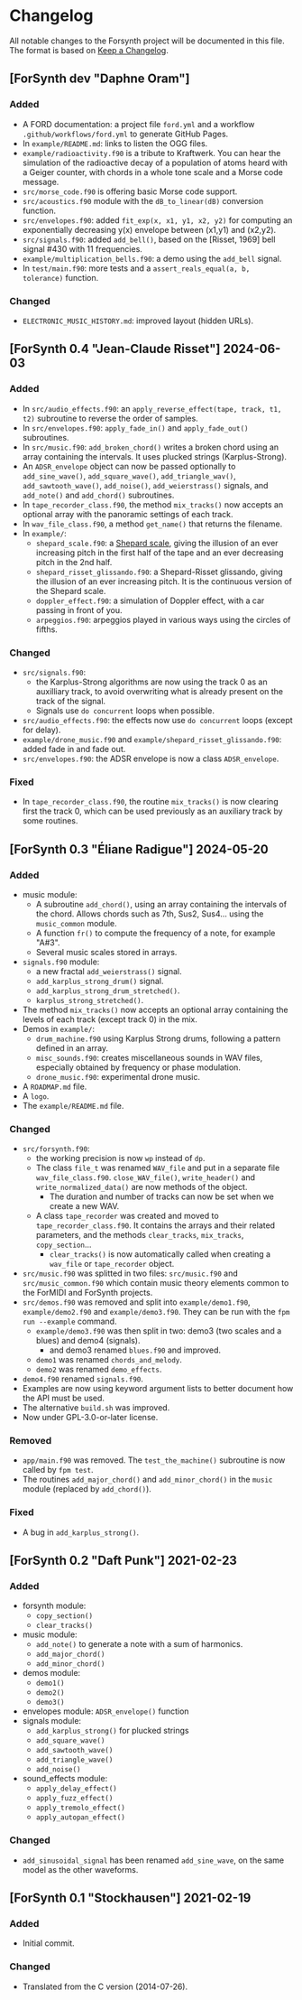 # Changelog
All notable changes to the Forsynth project will be documented in this file.
The format is based on [Keep a Changelog](https://keepachangelog.com/en/1.1.0/).

## [ForSynth dev "Daphne Oram"]

### Added
- A FORD documentation: a project file `ford.yml` and a workflow `.github/workflows/ford.yml` to generate GitHub Pages.
- In `example/README.md`: links to listen the OGG files.
- `example/radioactivity.f90` is a tribute to Kraftwerk. You can hear the simulation of the radioactive decay of a population of atoms heard with a Geiger counter, with chords in a whole tone scale and a Morse code message.
- `src/morse_code.f90` is offering basic Morse code support.
- `src/acoustics.f90` module with the `dB_to_linear(dB)` conversion function.
- `src/envelopes.f90`: added `fit_exp(x, x1, y1, x2, y2)` for computing an exponentially decreasing y(x) envelope between (x1,y1) and (x2,y2).
- `src/signals.f90`: added `add_bell()`, based on the [Risset, 1969] bell signal #430 with 11 frequencies.
- `example/multiplication_bells.f90`: a demo using the `add_bell` signal.
- In `test/main.f90`: more tests and a `assert_reals_equal(a, b, tolerance)` function.

### Changed
- `ELECTRONIC_MUSIC_HISTORY.md`: improved layout (hidden URLs).


## [ForSynth 0.4 "Jean-Claude Risset"] 2024-06-03

### Added
- In `src/audio_effects.f90`: an `apply_reverse_effect(tape, track, t1, t2)` subroutine to reverse the order of samples.
- In `src/envelopes.f90`: `apply_fade_in()` and `apply_fade_out()` subroutines.
- In `src/music.f90`: `add_broken_chord()` writes a broken chord using an array containing the intervals. It uses plucked strings (Karplus-Strong).
- An `ADSR_envelope` object can now be passed optionally to `add_sine_wave()`, `add_square_wave()`, `add_triangle_wav()`, `add_sawtooth_wave()`, `add_noise()`, `add_weierstrass()` signals, and `add_note()` and `add_chord()` subroutines.
- In `tape_recorder_class.f90`, the method `mix_tracks()` now accepts an optional array with the panoramic settings of each track.
- In `wav_file_class.f90`, a method `get_name()` that returns the filename.
- In `example/`:
    - `shepard_scale.f90`: a [Shepard scale](https://en.wikipedia.org/wiki/Shepard_tone), giving the illusion of an ever increasing pitch in the first half of the tape and an ever decreasing pitch in the 2nd half.
    - `shepard_risset_glissando.f90`: a Shepard-Risset glissando, giving the illusion of an ever increasing pitch. It is the continuous version of the Shepard scale.
    - `doppler_effect.f90`: a simulation of Doppler effect, with a car passing in front of you.
    - `arpeggios.f90`: arpeggios played in various ways using the circles of fifths.

### Changed
- `src/signals.f90`:
    - the Karplus-Strong algorithms are now using the track 0 as an auxilliary track, to avoid overwriting what is already present on the track of the signal.
    - Signals use `do concurrent` loops when possible.
- `src/audio_effects.f90`: the effects now use `do concurrent` loops (except for delay).
- `example/drone_music.f90` and `example/shepard_risset_glissando.f90`: added fade in and fade out.
- `src/envelopes.f90`: the ADSR envelope is now a class `ADSR_envelope`.

### Fixed
- In `tape_recorder_class.f90`, the routine `mix_tracks()` is now clearing first the track 0, which can be used previously as an auxiliary track by some routines.


## [ForSynth 0.3 "Éliane Radigue"] 2024-05-20

### Added
- music module:
    - A subroutine `add_chord()`, using an array containing the intervals of the chord. Allows chords such as 7th, Sus2, Sus4... using the `music_common` module.
    - A function `fr()` to compute the frequency of a note, for example "A#3".
    - Several music scales stored in arrays.
- `signals.f90` module:
    - a new fractal `add_weierstrass()` signal.
    - `add_karplus_strong_drum()` signal.
    - `add_karplus_strong_drum_stretched()`.
    - `karplus_strong_stretched()`.
- The method `mix_tracks()` now accepts an optional array containing the levels of each track (except track 0) in the mix.
- Demos in `example/`:
    - `drum_machine.f90` using Karplus Strong drums, following a pattern defined in an array.
    - `misc_sounds.f90`: creates miscellaneous sounds in WAV files, especially obtained by frequency or phase modulation.
    - `drone_music.f90`: experimental drone music.
- A `ROADMAP.md` file.
- A `logo`.
- The `example/README.md` file.

### Changed
- `src/forsynth.f90`:
    - the working precision is now `wp` instead of `dp`.
    - The class `file_t` was renamed `WAV_file` and put in a separate file `wav_file_class.f90`. `close_WAV_file()`, `write_header()` and `write_normalized_data()` are now methods of the object.
        - The duration and number of tracks can now be set when we create a new WAV.
    - A class `tape_recorder` was created and moved to `tape_recorder_class.f90`. It contains the arrays and their related parameters, and the methods `clear_tracks`, `mix_tracks`, `copy_section`...
        - `clear_tracks()` is now automatically called when creating a `wav_file` or `tape_recorder` object.
- `src/music.f90` was splitted in two files: `src/music.f90` and `src/music_common.f90` which contain music theory elements common to the ForMIDI and ForSynth projects.
- `src/demos.f90` was removed and split into `example/demo1.f90`, `example/demo2.f90` and `example/demo3.f90`. They can be run with the `fpm run --example` command.
    - `example/demo3.f90` was then split in two: demo3 (two scales and a blues) and demo4 (signals).
        - and demo3 renamed `blues.f90` and improved.
    - `demo1` was renamed `chords_and_melody`.
    - `demo2` was renamed `demo_effects`.
- `demo4.f90` renamed `signals.f90`.
- Examples are now using keyword argument lists to better document how the API must be used.
- The alternative `build.sh` was improved.
- Now under GPL-3.0-or-later license.

### Removed
- `app/main.f90` was removed. The `test_the_machine()` subroutine is now called by `fpm test`.
- The routines `add_major_chord()` and `add_minor_chord()` in the `music` module (replaced by `add_chord()`).

### Fixed
- A bug in `add_karplus_strong()`.


## [ForSynth 0.2 "Daft Punk"] 2021-02-23

### Added
- forsynth module:
  - `copy_section()`
  - `clear_tracks()`
- music module:
  - `add_note()` to generate a note with a sum of harmonics.
  - `add_major_chord()`
  - `add_minor_chord()`
- demos module:
  - `demo1()`
  - `demo2()`
  - `demo3()`
- envelopes module: `ADSR_envelope()` function
- signals module:
  - `add_karplus_strong()` for plucked strings
  - `add_square_wave()`
  - `add_sawtooth_wave()`
  - `add_triangle_wave()`
  - `add_noise()`
- sound_effects module:
  - `apply_delay_effect()`
  - `apply_fuzz_effect()`
  - `apply_tremolo_effect()`
  - `apply_autopan_effect()`

### Changed
- `add_sinusoidal_signal` has been renamed `add_sine_wave`, on the same model
as the other waveforms.


## [ForSynth 0.1 "Stockhausen"] 2021-02-19

### Added
- Initial commit.

### Changed
- Translated from the C version (2014-07-26).
